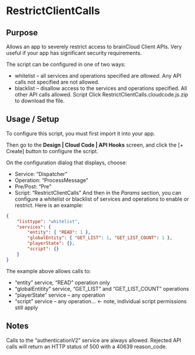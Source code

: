 # RestrictClientCalls
## Purpose
Allows an app to severely restrict access to brainCloud Client APIs. Very useful if your app has significant security requirements.

The script can be configured in one of two ways:

* whitelist – all services and operations specified are *allowed*. Any API calls not specified are not allowed.
* blacklist – disallow access to the services and operations specified. All other API calls allowed.
Script
Click RestrictClientCalls.cloudcode.js.zip to download the file.

## Usage / Setup
To configure this script, you must first import it into your app.

Then go to the **Design | Cloud Code | API Hooks** screen, and click the [+ Create] button to configure the script.

On the configuration dialog that displays, choose:

* Service: “Dispatcher”
* Operation: “ProcessMessage”
* Pre/Post: “Pre”
* Script: “RestrictClientCalls”
And then in the *Params* section, you can configure a whitelist or blacklist of services and operations to enable or restrict. Here is an example:
```json
{
    "listtype": "whitelist",
    "services": {
        "entity": { "READ": 1 },
        "globalEntity": { "GET_LIST": 1, "GET_LIST_COUNT": 1 },
        "playerState": {},
        "script": {}
    }
}
```
The example above allows calls to:

* “entity” service, “READ” operation only
* “globalEntitity” service, “GET_LIST” and “GET_LIST_COUNT” operations
* “playerState” service – any operation
* “script” service – any operation… <- note, individual script permissions still apply
## Notes
Calls to the “authenticationV2” service are always allowed.
Rejected API calls will return an HTTP status of 500 with a 40639 reason_code.